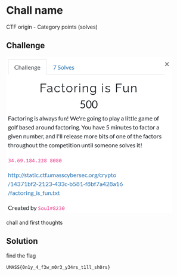 # Chall name

CTF origin - Category points (solves)

## Challenge

![](Factoring%20is%20Fun.png)

chall and first thoughts

## Solution

find the flag

```
UMASS{0n1y_4_f3w_m0r3_y34rs_t1ll_sh0rs}
```